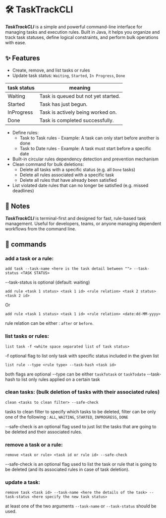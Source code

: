 # 🛠️ **TaskTrackCLI**

***TaskTrackCLI*** is a simple and powerful command-line interface for managing tasks and execution rules. Built in Java, it helps you organize and track task statuses, define logical constraints, and perform bulk operations with ease.

## ✨ Features

- Create, remove, and list tasks or rules
- Update task status: `Waiting`, `Started`, `In Progress`, `Done`

| task status | meaning |
|-------------|----|
| Waiting     | Task is queued but not yet started. |
| Started     | Task has just begun. |
| InProgress  | Task is actively being worked on. |
| Done        | Task is completed successfully. |

- Define rules:
    - Task to Task rules - Example: A task can only start before another is done
    - Task to Date rules - Example: A task must start before a specific date
- Built-in circular rules dependency detection and prevention mechanism
- Clean command for bulk deletions:
    - Delete all tasks with a specific status (e.g. all `Done` tasks)
    - Delete all rules associated with a specific task
    - Delete all rules that have already been satisfied
- List violated date rules that can no longer be satisfied (e.g. missed deadlines)


## 📌 Notes

***TaskTrackCLI*** is terminal-first and designed for fast, rule-based task management. Useful for developers, teams, or anyone managing dependent workflows from the command line.


## 📜 commands
### add a task or a rule: 
```
add task --task-name <here is the task detail between ""> --task-status <TASK STATUS>
```
--task-status is optional (default: waiting)

```
add rule <task 1 status> <task 1 id> <rule relation> <task 2 status> <task 2 id>
```
Or
```
add rule <task 1 status> <task 1 id> <rule relation> <date:dd-MM-yyyy>
```

rule relation can be either : `after` or `before`.

### list tasks or rules: 
```
list task -f <white space separated list of task status>
```
-f optional flag to list only task with specific status included in the given list

```
list rule --type <rule type> --task-hash <task id>
```
both flags are optional
--type can be either `taskTotask` or `taskTodate`
--task-hash to list only rules applied on a certain task

### clean tasks: (bulk deletion of tasks with their associated rules)
```
clean <tasks to clean filter> --safe-check
```
tasks to clean filter to specify which tasks to be deleted, filter can be only one of the following :
`ALL`, `WAITING`, `STARTED`, `INPROGRESS`, `DONE`

--safe-check is an optional flag used to just list the tasks that are going to be deleted and their associated rules.

### remove a task or a rule:
```
remove <task or rule> <task id or rule id> --safe-check
```

--safe-check is an optional flag used to list the task or rule that is going to be deleted (and its associated rules in case of task deletion).

### update a task:
```
remove task <task id> --task-name <here the details of the task> --task-status <here specify the new task status>
```

at least one of the two arguments `--task-name` or `--task-status` should be used.